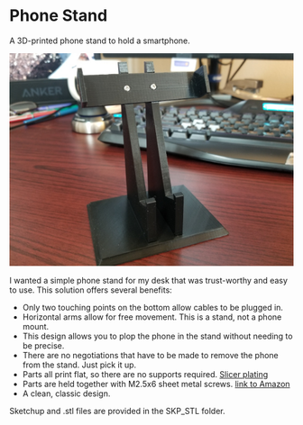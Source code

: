 # Phone Stand
 A 3D-printed phone stand to hold a smartphone.

![The Stand.](./Pics/Scaled_standPic.jpg)

I wanted a simple phone stand for my desk that was trust-worthy and easy to use.  This solution offers several benefits:

- Only two touching points on the bottom allow cables to be plugged in.
- Horizontal arms allow for free movement.  This is a stand, not a phone mount.
- This design allows you to plop the phone in the stand without needing to be precise.
- There are no negotiations that have to be made to remove the phone from the stand.  Just pick it up.
- Parts all print flat, so there are no supports required. [Slicer plating](../blob/master/Pics/Slicer_plating.png)
- Parts are held together with M2.5x6 sheet metal screws. [link to Amazon](https://www.amazon.com/uxcell-100pcs-Stainless-Phillips-Tapping/dp/B01L7PDGXO/ref=sr_1_1?keywords=B01L7PDGXO&qid=1580227662&sr=8-1)
- A clean, classic design.

Sketchup and .stl files are provided in the SKP_STL folder. 
